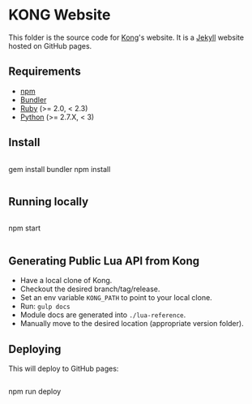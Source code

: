 # KONG Website

This folder is the source code for [Kong](https://github.com/Mashape/kong)'s website. It is a [Jekyll](http://jekyllrb.com/) website hosted on GitHub pages.

## Requirements

- [npm](https://www.npmjs.com/)
- [Bundler](http://bundler.io/)
- [Ruby](https://www.ruby-lang.org) (>= 2.0, < 2.3)
- [Python](https://www.python.org) (>= 2.7.X, < 3)

## Install

>```bash
gem install bundler
npm install
>```

## Running locally

>```bash
npm start
>```

## Generating Public Lua API from Kong

- Have a local clone of Kong.
- Checkout the desired branch/tag/release.
- Set an env variable `KONG_PATH` to point to your local clone.
- Run: `gulp docs`
- Module docs are generated into `./lua-reference`.
- Manually move to the desired location (appropriate version folder).

## Deploying

This will deploy to GitHub pages:

>```bash
npm run deploy
>```

